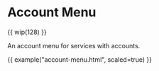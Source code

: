 # Account Menu

{{ wip(128) }}

An account menu for services with accounts.

{{ example("account-menu.html", scaled=true) }}
